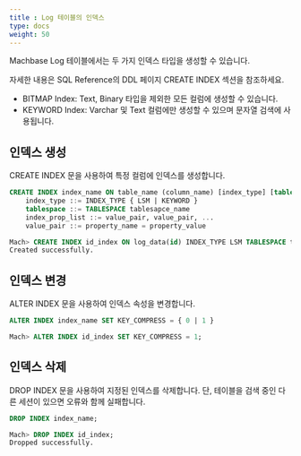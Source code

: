 ```yaml
---
title : Log 테이블의 인덱스
type: docs
weight: 50
---
```


Machbase Log 테이블에서는 두 가지 인덱스 타입을 생성할 수 있습니다.

자세한 내용은 SQL Reference의 DDL 페이지 CREATE INDEX 섹션을 참조하세요.

* BITMAP Index: Text, Binary 타입을 제외한 모든 컬럼에 생성할 수 있습니다.
* KEYWORD Index: Varchar 및 Text 컬럼에만 생성할 수 있으며 문자열 검색에 사용됩니다.


##  인덱스 생성

CREATE INDEX 문을 사용하여 특정 컬럼에 인덱스를 생성합니다.

```sql
CREATE INDEX index_name ON table_name (column_name) [index_type] [tablespace] [index_prop_list]
    index_type ::= INDEX_TYPE { LSM | KEYWORD }
    tablespace ::= TABLESPACE tablesapce_name
    index_prop_list ::= value_pair, value_pair, ...
    value_pair ::= property_name = property_value
```

```sql
Mach> CREATE INDEX id_index ON log_data(id) INDEX_TYPE LSM TABLESPACE tbs_data MAX_LEVEL=3;
Created successfully.
```


##  인덱스 변경

ALTER INDEX 문을 사용하여 인덱스 속성을 변경합니다.

```sql
ALTER INDEX index_name SET KEY_COMPRESS = { 0 | 1 }
```

```sql
Mach> ALTER INDEX id_index SET KEY_COMPRESS = 1;
```


##  인덱스 삭제

DROP INDEX 문을 사용하여 지정된 인덱스를 삭제합니다. 단, 테이블을 검색 중인 다른 세션이 있으면 오류와 함께 실패합니다.

```sql
DROP INDEX index_name;
```

```sql
Mach> DROP INDEX id_index;
Dropped successfully.
```
